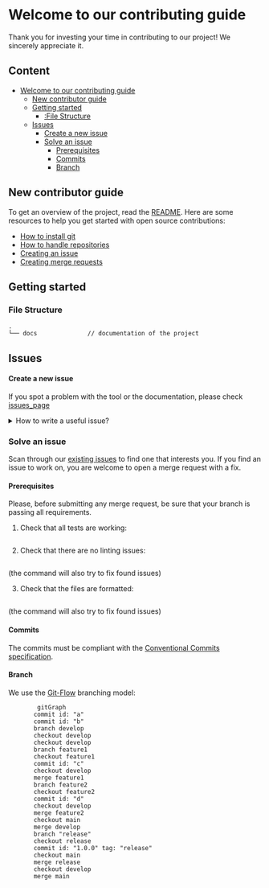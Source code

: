 # Welcome to our contributing guide

Thank you for investing your time in contributing to our project! We sincerely appreciate it.

## Content

- [Welcome to our contributing guide](#welcome-to-our-contributing-guide)
  - [New contributor guide](#new-contributor-guide)
  - [Getting started](#getting-started)
    - [:File Structure](#file-structure)
  - [Issues](#issues)
      - [Create a new issue](#create-a-new-issue)
    - [Solve an issue](#solve-an-issue)
      - [Prerequisites](#prerequisites)
      - [Commits](#commits)
      - [Branch](#branch)

## New contributor guide

To get an overview of the project, read the [README](../README.md). Here are some resources to help you get started with open source contributions:

- [How to install git](https://git-scm.com/book/en/v2/Getting-Started-Installing-Git)
- [How to handle repositories](https://docs.gitlab.com/ee/user/project/repository/)
- [Creating an issue](https://docs.github.com/en/issues/tracking-your-work-with-issues/creating-an-issue)
- [Creating merge requests](https://docs.gitlab.com/ee/user/project/merge_requests/creating_merge_requests.html)

## Getting started

###   File Structure
    .
    └── docs              // documentation of the project

## Issues

#### Create a new issue

If you spot a problem with the tool or the documentation, please check [issues_page](https://github.com/jacketoff/ecommerce/issues)

<details>
<summary>How to write a useful issue?</summary>
<br />

- It should be _reproducible_. It should contain all the instructions needed to reproduce the same outcome.

- It should be _specific_. It's important that it addresses one specific problem.

</details>

### Solve an issue

Scan through our [existing issues](https://github.com/jacketoff/ecommerce/issues) to find one that interests you.
If you find an issue to work on, you are welcome to open a merge request with a fix.

#### Prerequisites

Please, before submitting any merge request, be sure that your branch is passing all requirements.

1. Check that all tests are working:

```bash

```

2. Check that there are no linting issues:

```bash

```
(the command will also try to fix found issues)

3. Check that the files are formatted:

```bash

```
(the command will also try to fix found issues)

#### Commits

The commits must be compliant with the [Conventional Commits specification](https://www.conventionalcommits.org/en/v1.0.0/).

#### Branch

We use the [Git-Flow](https://www.atlassian.com/git/tutorials/comparing-workflows/gitflow-workflow) branching model:

```mermaid
        gitGraph
       commit id: "a"
       commit id: "b"
       branch develop
       checkout develop
       checkout develop
       branch feature1
       checkout feature1
       commit id: "c"
       checkout develop
       merge feature1
       branch feature2
       checkout feature2
       commit id: "d"
       checkout develop
       merge feature2
       checkout main
       merge develop
       branch "release"
       checkout release
       commit id: "1.0.0" tag: "release"
       checkout main
       merge release
       checkout develop
       merge main
```

